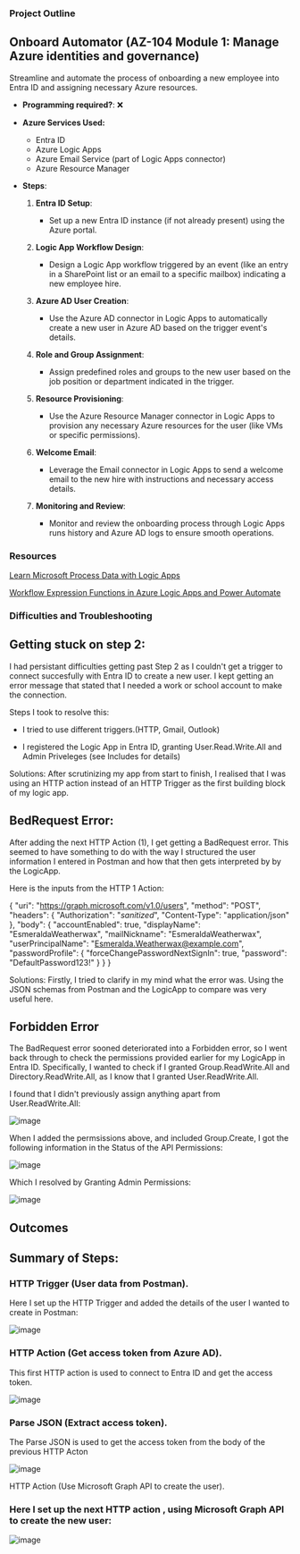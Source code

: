 ###  Project Outline

## Onboard Automator (AZ-104 Module 1: Manage Azure identities and governance)
Streamline and automate the process of onboarding a new employee into Entra ID and assigning necessary Azure resources.

- **Programming required?**: ❌
- **Azure Services Used:**
  - Entra ID
  - Azure Logic Apps
  - Azure Email Service (part of Logic Apps connector)
  - Azure Resource Manager
  
- **Steps**:
   1. **Entra ID Setup**:
        - Set up a new Entra ID instance (if not already present) using the Azure portal.
   
   2. **Logic App Workflow Design**:
        - Design a Logic App workflow triggered by an event (like an entry in a SharePoint list or an email to a specific mailbox) indicating a new employee hire.
   
   3. **Azure AD User Creation**:
        - Use the Azure AD connector in Logic Apps to automatically create a new user in Azure AD based on the trigger event's details.
   
   4. **Role and Group Assignment**:
        - Assign predefined roles and groups to the new user based on the job position or department indicated in the trigger.
   
   5. **Resource Provisioning**:
        - Use the Azure Resource Manager connector in Logic Apps to provision any necessary Azure resources for the user (like VMs or specific permissions).
   
   6. **Welcome Email**:
        - Leverage the Email connector in Logic Apps to send a welcome email to the new hire with instructions and necessary access details.
   
   7. **Monitoring and Review**:
        - Monitor and review the onboarding process through Logic Apps runs history and Azure AD logs to ensure smooth operations.
     


###  Resources

[Learn Microsoft Process Data with Logic Apps](https://learn.microsoft.com/en-us/training/modules/route-and-process-data-logic-apps/1-introduction)

[Workflow Expression Functions in Azure Logic Apps and Power Automate](https://learn.microsoft.com/en-us/azure/logic-apps/workflow-definition-language-functions-reference)

###  Difficulties and Troubleshooting

##  Getting stuck on step 2:
I had persistant difficulties getting past Step 2 as I couldn't get a trigger  to connect succesfully with Entra ID to create a new user.  I kept getting an error message that stated that I needed a work or school account to make the connection.

Steps I took to resolve this:
*  I tried to use different triggers.(HTTP, Gmail, Outlook)

*  I registered the Logic App in Entra ID, granting User.Read.Write.All and Admin Priveleges (see Includes for details)


Solutions:
After scrutinizing my app from start to finish, I realised that I was using an HTTP action instead of an HTTP Trigger as the first building block of my logic app.  

##  BedRequest Error:
After adding the next HTTP Action (1), I get getting a BadRequest error.  This seemed to have something to do with the way I structured the user information I entered in Postman and how that then gets interpreted by by the LogicApp.  

Here is the inputs from the HTTP 1 Action:

{
    "uri": "https://graph.microsoft.com/v1.0/users",
    "method": "POST",
    "headers": {
        "Authorization": "*sanitized*",
        "Content-Type": "application/json"
    },
    "body": {
        "accountEnabled": true,
        "displayName": "EsmeraldaWeatherwax",
        "mailNickname": "EsmeraldaWeatherwax",
        "userPrincipalName": "Esmeralda.Weatherwax@example.com",
        "passwordProfile": {
            "forceChangePasswordNextSignIn": true,
            "password": "DefaultPassword123!"
        }
    }
}

Solutions:
Firstly, I tried to clarify in my mind what the error was.  Using the JSON schemas from Postman and the LogicApp to compare was very useful here.

##  Forbidden Error
The BadRequest error sooned deteriorated into a Forbidden error, so I went back through to check the permissions provided earlier for my LogicApp in Entra ID.  Specifically, I wanted to check if I granted Group.ReadWrite.All and Directory.ReadWrite.All, as I know that I granted User.ReadWrite.All.

I found that I didn't previously assign anything apart from User.ReadWrite.All:

![image](https://github.com/user-attachments/assets/d57f7984-8038-4744-9323-1a0f280842d4)

When I added the permsissions above, and included  Group.Create, I got the following information in the Status of the API Permissions:

![image](https://github.com/user-attachments/assets/e9b4dc2a-dd58-4f57-81cf-3efc1ce853a5)

Which I resolved by Granting Admin Permissions:

![image](https://github.com/user-attachments/assets/d354d82f-0bd3-493e-be00-22b62d3c3432)


## Outcomes

##  Summary of Steps:
###  HTTP Trigger (User data from Postman).

Here I set up the HTTP Trigger and added the details of the user I wanted to create in Postman:

![image](https://github.com/user-attachments/assets/f8a29f6d-4735-4da4-bbbe-47c2fec3e17a)




###  HTTP Action (Get access token from Azure AD).

This first HTTP action is used to connect to Entra ID and get the access token.

![image](https://github.com/user-attachments/assets/92461d63-f3e0-4085-bb52-1306fd8cb017)


###  Parse JSON (Extract access token).

The Parse JSON is used to get the access token from the body of the previous HTTP Acton 

![image](https://github.com/user-attachments/assets/cee072cb-9397-44d2-b1e7-5b9b02e4ec2f)



HTTP Action (Use Microsoft Graph API to create the user).

###  Here I set up the next HTTP action , using Microsoft Graph API to create the new user:

![image](https://github.com/user-attachments/assets/7fc528d5-b8c0-4a85-b419-5f7efd0948ec)

